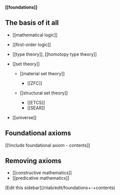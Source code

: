 
**[[foundations]]**

## The basis of it all

* [[mathematical logic]]

* [[first-order logic]]

* [[type theory]], [[homotopy type theory]]

* [[set theory]]

  * [[material set theory]]

    * [[ZFC]]

  * [[structural set theory]]

    * [[ETCS]]
    * [[SEAR]]

* [[universe]]

## Foundational axioms


[[!include foundational axiom - contents]]

## Removing axioms

* [[constructive mathematics]]
* [[predicative mathematics]]

<div markdown="1">[Edit this sidebar](/nlab/edit/foundations+-+contents)</div>
